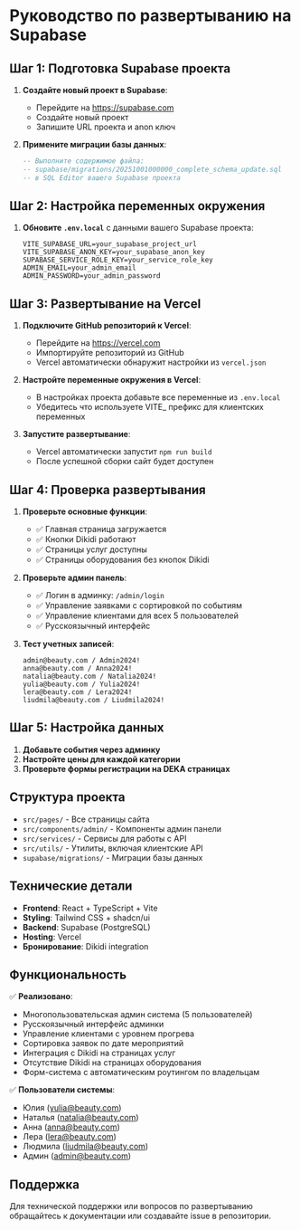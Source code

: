 # Руководство по развертыванию на Supabase

## Шаг 1: Подготовка Supabase проекта

1. **Создайте новый проект в Supabase**:
   - Перейдите на https://supabase.com
   - Создайте новый проект
   - Запишите URL проекта и anon ключ

2. **Примените миграции базы данных**:
   ```sql
   -- Выполните содержимое файла:
   -- supabase/migrations/20251001000000_complete_schema_update.sql
   -- в SQL Editor вашего Supabase проекта
   ```

## Шаг 2: Настройка переменных окружения

1. **Обновите `.env.local`** с данными вашего Supabase проекта:
   ```env
   VITE_SUPABASE_URL=your_supabase_project_url
   VITE_SUPABASE_ANON_KEY=your_supabase_anon_key
   SUPABASE_SERVICE_ROLE_KEY=your_service_role_key
   ADMIN_EMAIL=your_admin_email
   ADMIN_PASSWORD=your_admin_password
   ```

## Шаг 3: Развертывание на Vercel

1. **Подключите GitHub репозиторий к Vercel**:
   - Перейдите на https://vercel.com
   - Импортируйте репозиторий из GitHub
   - Vercel автоматически обнаружит настройки из `vercel.json`

2. **Настройте переменные окружения в Vercel**:
   - В настройках проекта добавьте все переменные из `.env.local`
   - Убедитесь что используете VITE_ префикс для клиентских переменных

3. **Запустите развертывание**:
   - Vercel автоматически запустит `npm run build`
   - После успешной сборки сайт будет доступен

## Шаг 4: Проверка развертывания

1. **Проверьте основные функции**:
   - ✅ Главная страница загружается
   - ✅ Кнопки Dikidi работают
   - ✅ Страницы услуг доступны
   - ✅ Страницы оборудования без кнопок Dikidi

2. **Проверьте админ панель**:
   - ✅ Логин в админку: `/admin/login`
   - ✅ Управление заявками с сортировкой по событиям
   - ✅ Управление клиентами для всех 5 пользователей
   - ✅ Русскоязычный интерфейс

3. **Тест учетных записей**:
   ```
   admin@beauty.com / Admin2024!
   anna@beauty.com / Anna2024!
   natalia@beauty.com / Natalia2024!
   yulia@beauty.com / Yulia2024!
   lera@beauty.com / Lera2024!
   liudmila@beauty.com / Liudmila2024!
   ```

## Шаг 5: Настройка данных

1. **Добавьте события через админку**
2. **Настройте цены для каждой категории**
3. **Проверьте формы регистрации на DEKA страницах**

## Структура проекта

- `src/pages/` - Все страницы сайта
- `src/components/admin/` - Компоненты админ панели
- `src/services/` - Сервисы для работы с API
- `src/utils/` - Утилиты, включая клиентские API
- `supabase/migrations/` - Миграции базы данных

## Технические детали

- **Frontend**: React + TypeScript + Vite
- **Styling**: Tailwind CSS + shadcn/ui
- **Backend**: Supabase (PostgreSQL)
- **Hosting**: Vercel
- **Бронирование**: Dikidi integration

## Функциональность

✅ **Реализовано**:
- Многопользовательская админ система (5 пользователей)
- Русскоязычный интерфейс админки
- Управление клиентами с уровнем прогрева
- Сортировка заявок по дате мероприятий
- Интеграция с Dikidi на страницах услуг
- Отсутствие Dikidi на страницах оборудования
- Форм-система с автоматическим роутингом по владельцам

✅ **Пользователи системы**:
- Юлия (yulia@beauty.com)
- Наталья (natalia@beauty.com)
- Анна (anna@beauty.com)
- Лера (lera@beauty.com)
- Людмила (liudmila@beauty.com)
- Админ (admin@beauty.com)

## Поддержка

Для технической поддержки или вопросов по развертыванию обращайтесь к документации или создавайте issue в репозитории.